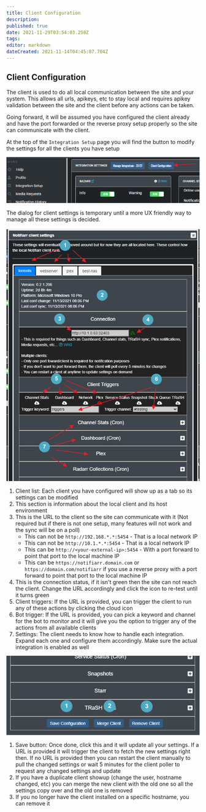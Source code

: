 ```yaml
---
title: Client Configuration
description: 
published: true
date: 2021-11-29T03:54:03.258Z
tags: 
editor: markdown
dateCreated: 2021-11-14T04:45:07.704Z
---
```


## Client Configuration

The client is used to do all local communication between the site and your system. This allows all urls, apikeys, etc to stay local and requires apikey validation between the site and the client before any actions can be taken.

Going forward, it will be assumed you have configured the client already and have the port forwarded or the reverse proxy setup properly so the site can communicate with the client.

At the top of the `Integration Setup` page you will find the button to modify the settings for all the clients you have setup

![client-config-button.png](/clientconfig/client-config-button.png)

The dialog for client settings is temporary until a more UX friendly way to manage all these settings is decided.

![client-config-settings-1.png](/clientconfig/client-config-settings-1.png)

1. Client list: Each client you have configured will show up as a tab so its settings can be modified
1. This section is information about the local client and its host environment
1. This is the URL to the client so the site can communicate with it (Not required but if there is not one setup, many features will not work and the sync will be on a poll)
	- This can not be `http://192.168.*.*:5454` - That is a local network IP
	- This can not be `http://10.1.*.*:5454` - That is a local network IP
	- This can be `http://<your-external-ip>:5454` - With a port forward to point that port to the local machine IP
	- This can be `https://notifiarr.domain.com` or `https://domain.com/notifiarr` if you use a reverse proxy with a port forward to point that port to the local machine IP
1. This is the connection status, if it isn't green then the site can not reach the client. Change the URL accordingly and click the icon to re-test until it turns green
1. Client triggers: If the URL is provided, you can trigger the client to run any of these actions by clicking the cloud icon
1. Bot trigger: If the URL is provided, you can pick a keyword and channel for the bot to monitor and it will give you the option to trigger any of the actions from all available clients
1. Settings: The client needs to know how to handle each integration. Expand each one and configure them accordingly. Make sure the actual integration is enabled as well

![client-config-settings-2.png](/clientconfig/client-config-settings-2.png)

1. Save button: Once done, click this and it will update all your settings. If a URL is provided it will trigger the client to fetch the new settings right then. If no URL is provided then you can restart the client manually to pull the changed settings or wait 5 minutes for the client poller to request any changed settings and update
1. If you have a duplicate client showup (change the user, hostname changed, etc) you can merge the new client with the old one so all the settings copy over and the old one is removed
1. If you no longer have the client installed on a specific hostname, you can remove it